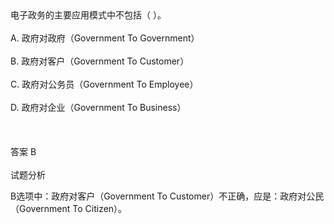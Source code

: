 <div class="detail lh2">电子政务的主要应用模式中不包括（  ）。<br/><br/>A. 政府对政府（Government To Government）<br/><br/>B. 政府对客户（Government To Customer）<br/><br/>C. 政府对公务员（Government To Employee）<br/><br/>D. 政府对企业（Government To Business）<br/><br/><br/><br/>答案 B<br/><br/>试题分析<br/><p>B选项中：政府对客户（Government To Customer）不正确，应是：政府对公民（Government To Citizen）。</p></div>